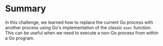 # Summary

In this challenge, we learned how to replace the current Go process with another process using Go's implementation of the classic `exec` function. This can be useful when we need to execute a non-Go process from within a Go program.
